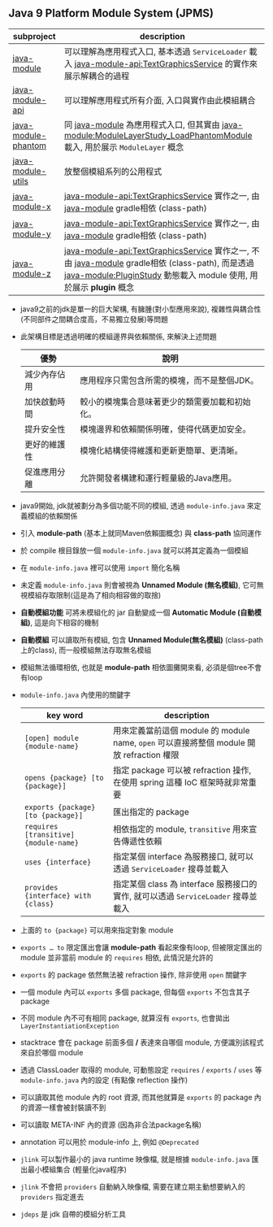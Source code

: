 ## Java 9 Platform Module System (JPMS)

| subproject                                                   | description                                                                                                                                                                                                                                                                                                                                              |
|--------------------------------------------------------------|----------------------------------------------------------------------------------------------------------------------------------------------------------------------------------------------------------------------------------------------------------------------------------------------------------------------------------------------------------|
| [java-module](../java-module/src/main/java/)                 | 可以理解為應用程式入口, 基本透過 `ServiceLoader` 載入 [java-module-api:TextGraphicsService](../java-module-api/src/main/java/org/aery/study/java/module/api/TextGraphicsService.java) 的實作來展示解耦合的過程                                                                                                                                                                        |
| [java-module-api](../java-module-api/src/main/java/)         | 可以理解應用程式所有介面, 入口與實作由此模組耦合                                                                                                                                                                                                                                                                                                                                |
| [java-module-phantom](../java-module-phantom/src/main/java/) | 同 [java-module](../java-module/src/main/java/) 為應用程式入口, 但其實由 [java-module:ModuleLayerStudy_LoadPhantomModule](../java-module/src/main/java/org/aery/study/java/module/ModuleLayerStudy_LoadPhantomModule.java) 載入, 用於展示 `ModuleLayer` 概念                                                                                                                 | 
| [java-module-utils](../java-module-utils/src/main/java/)     | 放整個模組系列的公用程式                                                                                                                                                                                                                                                                                                                                             |
| [java-module-x](../java-module-x/src/main/java/)             | [java-module-api:TextGraphicsService](../java-module-api/src/main/java/org/aery/study/java/module/api/TextGraphicsService.java) 實作之一, 由 [java-module](../java-module/src/main/java/) gradle相依 (class-path)                                                                                                                                               |
| [java-module-y](../java-module-y/src/main/java/)             | [java-module-api:TextGraphicsService](../java-module-api/src/main/java/org/aery/study/java/module/api/TextGraphicsService.java) 實作之一, 由 [java-module](../java-module/src/main/java/) gradle相依 (class-path)                                                                                                                                               |
| [java-module-z](../java-module-z/src/main/java/)             | [java-module-api:TextGraphicsService](../java-module-api/src/main/java/org/aery/study/java/module/api/TextGraphicsService.java) 實作之一, 不由 [java-module](../java-module/src/main/java/) gradle相依 (class-path), 而是透過 [java-module:PluginStudy](../java-module/src/main/java/org/aery/study/java/module/PluginStudy.java) 動態載入 module 使用, 用於展示 **plugin** 概念 |

- java9之前的jdk是單一的巨大架構, 有臃腫(對小型應用來說), 複雜性與耦合性(不同部件之間耦合度高，不易獨立發展)等問題
- 此架構目標是透過明確的模組邊界與依賴關係, 來解決上述問題

  | 優勢     | 說明                      |
  |--------|-------------------------|
  | 減少內存佔用 | 應用程序只需包含所需的模塊，而不是整個JDK。 |
  | 加快啟動時間 | 較小的模塊集合意味著更少的類需要加載和初始化。 |
  | 提升安全性  | 模塊邊界和依賴關係明確，使得代碼更加安全。   |
  | 更好的維護性 | 模塊化結構使得維護和更新更簡單、更清晰。    |
  | 促進應用分離 | 允許開發者構建和運行輕量級的Java應用。   |

- java9開始, jdk就被劃分為多個功能不同的模組, 透過 `module-info.java` 來定義模組的依賴關係
- 引入 **module-path** (基本上就同Maven依賴圖概念) 與 **class-path** 協同運作
- 於 compile 根目錄放一個 `module-info.java` 就可以將其定義為一個模組
- 在 `module-info.java` 裡可以使用 `import` 簡化名稱
- 未定義 `module-info.java` 則會被視為 **Unnamed Module (無名模組)**, 它可無視模組存取限制(這是為了相向相容做的取捨)
- **自動模組功能** 可將未模組化的 jar 自動變成一個 **Automatic Module (自動模組)**, 這是向下相容的機制
- **自動模組** 可以讀取所有模組, 包含 **Unnamed Module(無名模組)** (class-path上的class), 而一般模組無法存取無名模組
- 模組無法循環相依, 也就是 **module-path** 相依圖攤開來看, 必須是個tree不會有loop
- `module-info.java` 內使用的關鍵字

  | key word                              | description                                                            |
  |---------------------------------------|------------------------------------------------------------------------|
  | `[open] module {module-name}`         | 用來定義當前這個 module 的 module name, `open` 可以直接將整個 module 開放 refraction 權限            |
  | `opens {package} [to {package}]`      | 指定 package 可以被 refraction 操作, 在使用 spring 這種 IoC 框架時就非常重要               |
  | `exports {package} [to {package}]`    | 匯出指定的 package |
  | `requires [transitive] {module-name}` | 相依指定的 module, `transitive` 用來宣告傳遞性依賴                               |
  | `uses {interface}`                    | 指定某個 interface 為服務接口, 就可以透過 `ServiceLoader` 搜尋並載入                      |
  | `provides {interface} with {class}`   | 指定某個 class 為 interface 服務接口的實作, 就可以透過 `ServiceLoader` 搜尋並載入            |

- 上面的 `to {package}` 可以用來指定對象 module
- `exports … to` 限定匯出會讓 **module-path** 看起來像有loop, 但被限定匯出的 module 並非當前 module 的 `requires` 相依, 此情況是允許的
- `exports` 的 package 依然無法被 refraction 操作, 除非使用 `open` 關鍵字
- 一個 module 內可以 `exports` 多個 package, 但每個 `exports` 不包含其子 package
- 不同 module 內不可有相同 package, 就算沒有 `exports`, 也會拋出 `LayerInstantiationException`
- stacktrace 會在 package 前面多個 **/** 表達來自哪個 module, 方便識別該程式來自於哪個 module
- 透過 ClassLoader 取得的 module, 可動態設定 `requires` / `exports` / `uses` 等 `module-info.java` 內的設定 (有點像 reflection 操作)
- 可以讀取其他 module 內的 root 資源, 而其他就算是 `exports` 的 package 內的資源一樣會被封裝讀不到
- 可以讀取 META-INF 內的資源 (因為非合法package名稱)
- annotation 可以用於 module-info 上, 例如 `@Deprecated`
- `jlink` 可以製作最小的 java runtime 映像檔, 就是根據 `module-info.java` 匯出最小模組集合 (輕量化java程序)
- `jlink` 不會把 `providers` 自動納入映像檔, 需要在建立期主動想要納入的 `providers` 指定進去
- `jdeps` 是 jdk 自帶的模組分析工具
